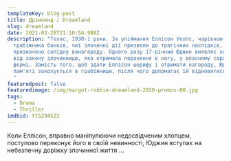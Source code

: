 ```yaml
---
templateKey: blog-post
title: Дрімленд / Dreamland
slug: dreamland
date: 2021-03-28T21:10:54.980Z
description: "Техас, 1930-і роки. За упіймання Еллісон Уеллс, чарівною
  грабіжника банків, чиї злочинні дії призвели до трагічних наслідків,
  призначено солідну винагороду. Одного разу 17-річний Юджин виявляє ховається
  від закону злочинницю, яка отримала поранення в ногу, у власному сараї на
  фермі. Замість того, щоб здати Еллісон шерифу і отримати нагороду, Юджин без
  пам'яті закохується в грабіжницю, після чого допомагає їй відновитися від ран.
  "
featuredpost: false
featuredimage: /img/margot-robbie-dreamland-2020-promos-00.jpg
tags:
  - Drama
  - Thriller
imdbid: tt5294522
---
```

Коли Еллісон, вправно маніпулюючи недосвідченим хлопцем, поступово переконує його в своїй невинності, Юджин вступає на небезпечну доріжку злочинної життя ...